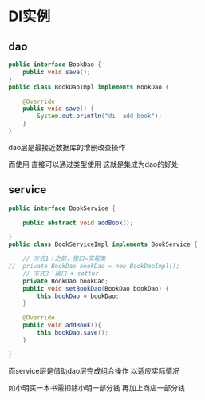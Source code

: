 # DI实例

## dao

```java
public interface BookDao {
    public void save();
}
public class BookDaoImpl implements BookDao {

    @Override
    public void save() {
        System.out.println("di  add book");
    }
}
```

dao层是最接近数据库的增删改查操作

而使用 直接可以通过类型使用 这就是集成为dao的好处



## service

```java
public interface BookService {

    public abstract void addBook();

}
public class BookServiceImpl implements BookService {

    // 方式1：之前，接口=实现类
//  private BookDao bookDao = new BookDaoImpl();
    // 方式2：接口 + setter
    private BookDao bookDao;                      
    public void setBookDao(BookDao bookDao) {
        this.bookDao = bookDao;
    }

    @Override
    public void addBook(){
        this.bookDao.save();
    }

}
```

而service层是借助dao层完成组合操作 以适应实际情况 

如小明买一本书需扣除小明一部分钱 再加上商店一部分钱





​                                                                                                                                                                                                                                                                                                                                                                                                                                                                                                                                                                                                                                                                                                                                                                                                                                                                                                                                                                                                                                                                                                                                                                                    